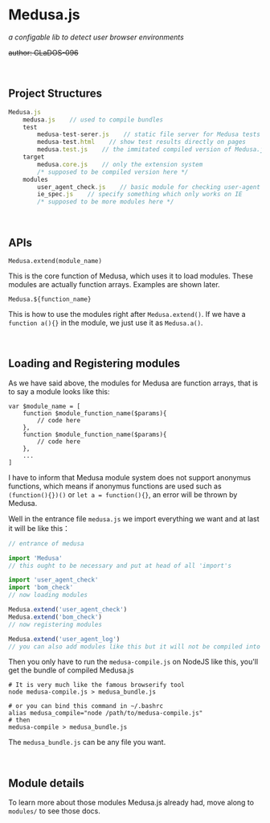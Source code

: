 # Medusa.js

*a configable lib to detect user browser environments*

~~author: GLaDOS-096~~

<br>

## Project Structures

```javascript
Medusa.js
    medusa.js    // used to compile bundles
    test
        medusa-test-serer.js    // static file server for Medusa tests
        medusa-test.html    // show test results directly on pages
        medusa.test.js    // the immitated compiled version of Medusa.js
    target
        medusa.core.js    // only the extension system
        /* supposed to be compiled version here */
    modules
        user_agent_check.js    // basic module for checking user-agent of requests
        ie_spec.js    // specify something which only works on IE
        /* supposed to be more modules here */
```

<br>

## APIs

`Medusa.extend(module_name)`

This is the core function of Medusa, which uses it to load modules. These modules are actually function arrays. Examples are shown later.


`Medusa.${function_name}`

This is how to use the modules right after `Medusa.extend()`. If we have a `function a(){}` in the module, we just use it as `Medusa.a()`.

<br>

## Loading and Registering modules

As we have said above, the modules for Medusa are function arrays, that is to say a module looks like this:
```
var $module_name = [
    function $module_function_name($params){
        // code here
    },
    function $module_function_name($params){
        // code here
    },
    ...
]
```
I have to inform that Medusa module system does not support anonymus functions, which means if anonymus functions are used such as `(function(){})()` or `let a = function(){}`, an error will be thrown by Medusa.

Well in the entrance file `medusa.js` we import everything we want and at last it will be like this：
```javascript
// entrance of medusa

import 'Medusa' 
// this ought to be necessary and put at head of all 'import's

import 'user_agent_check'
import 'bom_check'
// now loading modules

Medusa.extend('user_agent_check')
Medusa.extend('bom_check')
// now registering modules

Medusa.extend('user_agent_log')
// you can also add modules like this but it will not be compiled into the target file
```
Then you only have to run the `medusa-compile.js` on NodeJS like this, you'll get the bundle of compiled Medusa.js
```shell
# It is very much like the famous browserify tool
node medusa-compile.js > medusa_bundle.js

# or you can bind this command in ~/.bashrc
alias medusa_compile="node /path/to/medusa-compile.js"
# then
medusa-compile > medusa_bundle.js
```
The `medusa_bundle.js` can be any file you want.

<br>

## Module details

To learn more about those modules Medusa.js already had, move along to `modules/` to see those docs.